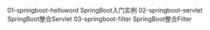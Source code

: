 01-springboot-helloword SpringBoot入门实例
02-springboot-servlet SpringBoot整合Servlet 
03-springboot-filter SpringBoot整合Filter

